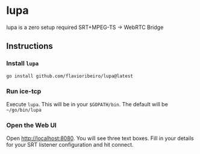 # lupa
lupa is a zero setup required SRT+MPEG-TS -> WebRTC Bridge

## Instructions

### Install `lupa`

```
go install github.com/flavioribeiro/lupa@latest
```

### Run ice-tcp
Execute `lupa`. This will be in your `$GOPATH/bin`. The default will be `~/go/bin/lupa`

### Open the Web UI
Open [http://localhost:8080](http://localhost:8080). You will see three text boxes. Fill in your details for your SRT listener configuration and hit connect.
